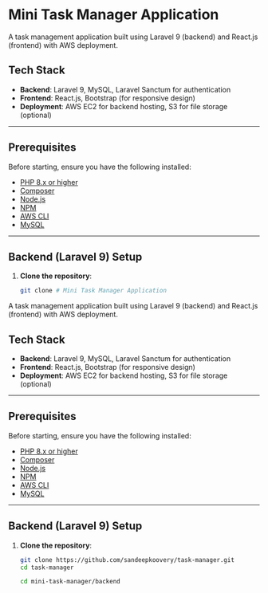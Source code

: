 # Mini Task Manager Application

A task management application built using Laravel 9 (backend) and React.js (frontend) with AWS deployment.

## Tech Stack
- **Backend**: Laravel 9, MySQL, Laravel Sanctum for authentication
- **Frontend**: React.js, Bootstrap (for responsive design)
- **Deployment**: AWS EC2 for backend hosting, S3 for file storage (optional)

---

## Prerequisites

Before starting, ensure you have the following installed:

- [PHP 8.x or higher](https://www.php.net/)
- [Composer](https://getcomposer.org/)
- [Node.js](https://nodejs.org/)
- [NPM](https://www.npmjs.com/)
- [AWS CLI](https://aws.amazon.com/cli/)
- [MySQL](https://www.mysql.com/)

---

## Backend (Laravel 9) Setup

1. **Clone the repository**:
   ```bash
   git clone # Mini Task Manager Application

A task management application built using Laravel 9 (backend) and React.js (frontend) with AWS deployment.

## Tech Stack
- **Backend**: Laravel 9, MySQL, Laravel Sanctum for authentication
- **Frontend**: React.js, Bootstrap (for responsive design)
- **Deployment**: AWS EC2 for backend hosting, S3 for file storage (optional)

---

## Prerequisites

Before starting, ensure you have the following installed:

- [PHP 8.x or higher](https://www.php.net/)
- [Composer](https://getcomposer.org/)
- [Node.js](https://nodejs.org/)
- [NPM](https://www.npmjs.com/)
- [AWS CLI](https://aws.amazon.com/cli/)
- [MySQL](https://www.mysql.com/)

---

## Backend (Laravel 9) Setup

1. **Clone the repository**:
   ```bash
   git clone https://github.com/sandeepkoovery/task-manager.git
   cd task-manager

   cd mini-task-manager/backend
